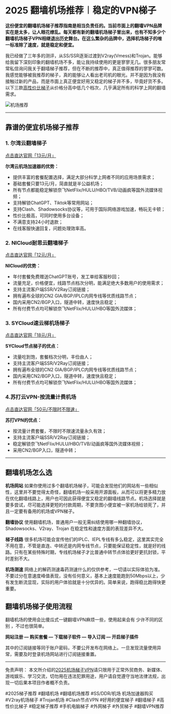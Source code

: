 # 2025 翻墙机场推荐︱稳定的VPN梯子

**这份便宜的翻墙机场梯子推荐指南是相当负责任的。当前市面上的翻墙VPN品牌实在是太多，让人眼花缭乱。每天都有新的翻墙机场梯子冒出来，也有不知多少个翻墙机场梯子VPN相继退出历史舞台。在这么繁杂的品牌中，选择机场梯子的唯一标准除了速度，就是稳定和便宜。**

我已经做了三年多的测评，从SS/SSR逐渐过渡到V2ray(Vmess)和Trojan。能够给我留下深刻印象的翻墙机场不多，能让我持续使用的更是寥寥无几。很多朋友常常私信询问我关于翻墙梯子推荐，但在不断的推荐中，真正值得推荐的寥寥可数。我感觉能够被我推荐的梯子，真的能够让人看出老司机的眼光。并不是因为我没有接触过新的产品，而是市面上真正便宜好用又稳定的梯子并不多，毕竟好货不多。以下三款[高性价比梯子](https://github.com/AlipJJ/tizi)从价格分高中低几个档次，几乎满足所有的科学上网的翻墙需求。

![机场推荐](https://www.cnvintage.org/assets/files/2025-02-26/1740563404-540391-image.png)


---

## 靠谱的便宜机场梯子推荐
### 1. 尔湾云翻墙梯子
[点击直达官网「13元/月」](https://go.1vpn.cc/ewan)

**尔湾云机场加速器的优势：**
* 提供丰富的套餐配置选择，满足大部分科学上网者不同的应用场景需求；
* 基础套餐只要13元/月，简直就是半公益机场；
* 所有节点都能稳定解锁奈飞NetFlix/HULU/HBO/TVB/动画疯等国外流媒体视频；
* 支持解锁ChatGPT、Tiktok等常用网站；
* 支持Clash、Shadowsocks协议等，可用于国际网络游戏加速，畅玩无卡顿；
* 性价比极高，可同时使用多台设备；
* 不满意支持24小时退款；
* 在线客服快速回复，问题处理效率高。


### 2. NICloud耐思云翻墙梯子
[点击直达官网「12元/月」](https://go.1vpn.cc/nisi)

**NICloud的优势：**
* 年付套餐免费赠送ChatGPT账号，发工单给客服秒回；
* 流量充足，价格便宜，线路节点档次分明，能满足绝大多数用户的使用需求；
* 支持主流客户端SSR/V2Ray订阅链接；
* 拥有遍布全球的CN2 GIA/BGP/IPLC内网专线等优质线路节点；
* 国内采用CN2/BGP入口，隧道中转，速度快且稳定；
* 所有付费节点均可解锁奈飞NetFlix/HULU/HBO等国外流媒体；

### 3. SYCloud速云梯机场梯子
[点击直达官网「18元/月」](https://go.1vpn.cc/suyu)

**SYCloud节点梯子的优点：**
* 流量吃到饱，套餐档次分明，丰俭由人；
* 支持主流客户端SSR/V2Ray订阅链接；
* 拥有遍布全球的CN2 GIA/BGP/IPLC内网专线等优质线路节点；
* 国内采用CN2/BGP入口，隧道中转，速度快且稳定；
* 所有付费节点均可解锁奈飞NetFlix/HULU/HBO等国外流媒体；
 
### 4.苏打云VPN-按流量计费机场
[点击直达官网「50元/不限时不限速」](https://go.1vpn.cc/soda)

**苏打VPN的优点：**
* 按流量计费套餐，不限时不限速流量永久有效；
* 支持主流客户端SSR/V2Ray订阅链接；
* 稳定解锁奈飞NetFlix/HULU/HBO/TVB/动画疯等国外流媒体视频；
* 采用CN2/BGP入口，隧道中转；


---

## 翻墙机场怎么选
**机场网站**
如果你使用过多个翻墙机场梯子，可能会发现他们的网站有一些相似性，这里并不要觉得太奇怪，翻墙机场一般采用开源面板，从而可以将更多精力放在优化翻墙线路上，用户也可因此获得便宜又稳定的翻墙线路节点。机场选择就是要多尝试，尽可能选择更短的付款周期，不要贪图小便宜被一家机场给锁死了，并且一定要有备用的机场或VPN梯子。

**翻墙协议**
使用翻墙机场，普通用户一般无需纠结使用哪一种翻墙协议，Shadowsocks、V2ray、Trojan 在稳定性和速度方面的表现差异不大。

**梯子线路**
很多机场可能会宣传他们的IPLC、IEPL专线有多么稳定，这里其实完全不用在意，不管是直连、中转还是内网专线节点，只要能保证稳定性，就是好的线路。只有在某些特殊时期，专线机场梯子才比普通中转节点体验更好更抗封锁，平时差别不大。

**机场测速**
网络上的解药测速毒药测速什么的仅供参考，一切请以实际体验为准。不要过分在意速度峰值表现，没有任何意义，基本上速度能跑到50Mbps以上，少有发生断流显现，实际的用户体验就是十分优异的。简单来说，跑得稳比跑得快更重要。

## 翻墙机场梯子使用流程
翻墙机场的使用会比傻瓜式一键翻墙VPN麻烦一些，使用起来会有 少许不同的区别 ，不过也很简单。

**网站注册 — 购买套餐 — 下载梯子软件 — 导入订阅 — 开启梯子插件**

其中的订阅链接等同于账户密码，不要公开发布在网络上。一旦发现流量使用异常，需要及时登录机场网站进行订阅链接重置。

---

免责声明： 本文所介绍的[2025机场梯子VPN](https://gitlab.com/best_vpn1/SSR-V2Ray-Trojan)请只限用于正常外贸商务、新媒体、游戏娱乐、学习交流，切勿用在违法犯罪用途，用户请自觉遵守当地法律法规，出现一切后果本项目作者概不负责。

#2025梯子推荐 #翻墙机场 #翻墙机场推荐 #SS/DDR/机场 机场加速器购买 #V2ray机场梯子 #Trojan机场 #Clash节点VPN #好用的便宜梯子 #翻墙梯子 #高性价比梯子 #稳定梯子推荐 #手机电脑梯子 #外网梯子 #外贸梯子 #翻墙VPN推荐
